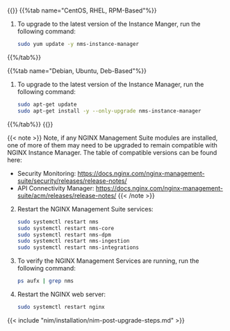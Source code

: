 #
{{<tabs name="upgrade_nim">}}
{{%tab name="CentOS, RHEL, RPM-Based"%}}

1. To upgrade to the latest version of the Instance Manger, run the following command:

   ```bash
   sudo yum update -y nms-instance-manager
   ```

{{%/tab%}}

{{%tab name="Debian, Ubuntu, Deb-Based"%}}

1. To upgrade to the latest version of the Instance Manager, run the following command:

   ```bash
   sudo apt-get update
   sudo apt-get install -y --only-upgrade nms-instance-manager
   ```

{{%/tab%}}
{{</tabs>}}

{{< note >}}
Note, if any NGINX Management Suite modules are installed, one of more of them may need to be upgraded to remain compatible with NGINX Instance Manager. The table of compatible versions can be found here:

- Security Monitoring: <https://docs.nginx.com/nginx-management-suite/security/releases/release-notes/>
- API Connectivity Manager: <https://docs.nginx.com/nginx-management-suite/acm/releases/release-notes/>
{{< /note >}}


2. Restart the NGINX Management Suite services:

    ```bash
    sudo systemctl restart nms
    sudo systemctl restart nms-core
    sudo systemctl restart nms-dpm
    sudo systemctl restart nms-ingestion
    sudo systemctl restart nms-integrations
    ```

3. To verify the NGINX Management Services are running, run the following command:

    ```bash
    ps aufx | grep nms
    ```

4. Restart the NGINX web server:

    ```bash
    sudo systemctl restart nginx
    ```

{{< include "nim/installation/nim-post-upgrade-steps.md" >}}

<!-- Do not remove. Keep this code at the bottom of the include -->
<!-- DOCS-1047 -->
